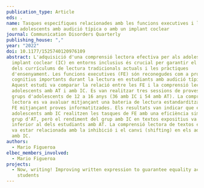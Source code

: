 ```yaml
---
publication_type: Article
eds: .
name: Tasques específiques relacionades amb les funcions executives i la lectura
  en adolescents amb audició típica o amb un implant coclear
journal: Communication Disorders Quarterly
publishing_house: ","
year: "2022"
doi: 10.1177/1525740120976109
abstract: L'adquisició d'una comprensió lectora efectiva per als adolescents amb
  implant coclear (IC) en entorns inclusius és crucial per garantir el benefici
  dels currículums de lectura tradicionals actuals i les pràctiques
  d'ensenyament. Les funcions executives (FE) són reconegudes com a processos
  cognitius importants durant la lectura en estudiants amb audició típica (AT).
  Aquest estudi va comparar la relació entre les FE i la comprensió lectora en
  adolescents amb AT i amb IC. Es van realitzar tres sessions de proves en dos
  grups d'adolescents de 12 a 16 anys (36 amb IC i 54 amb AT). La comprensió
  lectora es va avaluar mitjançant una bateria de lectura estandarditzada i les
  FE mitjançant proves informatitzades. Els resultats van indicar que els
  adolescents amb IC realitzen les tasques de FE amb una eficiència similar al
  grup d'AT, però el rendiment del grup amb IC en textos expositius va ser
  inferior al dels estudiants amb AT. La comprensió lectora de textos expositius
  va estar relacionada amb la inhibició i el canvi (shifting) en els adolescents
  amb IC.
authors:
  - Mario Figueroa
elbec_members_involved:
  - Mario Figueroa
projects:
  - Now, writing! Improving written expression to guarantee equality across
    students
---
```

